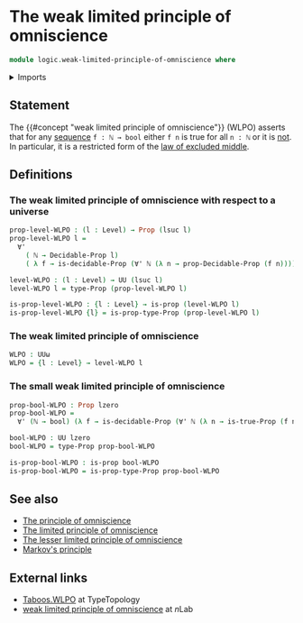 # The weak limited principle of omniscience

```agda
module logic.weak-limited-principle-of-omniscience where
```

<details><summary>Imports</summary>

```agda
open import elementary-number-theory.natural-numbers

open import foundation.booleans
open import foundation.disjunction
open import foundation.negation
open import foundation.universal-quantification
open import foundation.universe-levels

open import foundation-core.decidable-propositions
open import foundation-core.propositions
open import foundation-core.sets
```

</details>

## Statement

The {{#concept "weak limited principle of omniscience"}} (WLPO) asserts that for
any [sequence](foundation.sequences.md) `f : ℕ → bool` either `f n` is true for
all `n : ℕ` or it is [not](foundation-core.negation.md). In particular, it is a
restricted form of the
[law of excluded middle](foundation.law-of-excluded-middle.md).

## Definitions

### The weak limited principle of omniscience with respect to a universe

```agda
prop-level-WLPO : (l : Level) → Prop (lsuc l)
prop-level-WLPO l =
  ∀'
    ( ℕ → Decidable-Prop l)
    ( λ f → is-decidable-Prop (∀' ℕ (λ n → prop-Decidable-Prop (f n))))

level-WLPO : (l : Level) → UU (lsuc l)
level-WLPO l = type-Prop (prop-level-WLPO l)

is-prop-level-WLPO : {l : Level} → is-prop (level-WLPO l)
is-prop-level-WLPO {l} = is-prop-type-Prop (prop-level-WLPO l)
```

### The weak limited principle of omniscience

```agda
WLPO : UUω
WLPO = {l : Level} → level-WLPO l
```

### The small weak limited principle of omniscience

```agda
prop-bool-WLPO : Prop lzero
prop-bool-WLPO =
  ∀' (ℕ → bool) (λ f → is-decidable-Prop (∀' ℕ (λ n → is-true-Prop (f n))))

bool-WLPO : UU lzero
bool-WLPO = type-Prop prop-bool-WLPO

is-prop-bool-WLPO : is-prop bool-WLPO
is-prop-bool-WLPO = is-prop-type-Prop prop-bool-WLPO
```

## See also

- [The principle of omniscience](logic.principle-of-omniscience.md)
- [The limited principle of omniscience](logic.limited-principle-of-omniscience.md)
- [The lesser limited principle of omniscience](logic.lesser-limited-principle-of-omniscience.md)
- [Markov's principle](logic.markovs-principle.md)

## External links

- [Taboos.WLPO](https://martinescardo.github.io/TypeTopology/Taboos.WLPO.html)
  at TypeTopology
- [weak limited principle of omniscience](https://ncatlab.org/nlab/show/weak+limited+principle+of+omniscience)
  at $n$Lab
